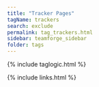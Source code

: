 ```yaml
---
title: "Tracker Pages"
tagName: trackers
search: exclude
permalink: tag_trackers.html
sidebar: teamforge_sidebar
folder: tags
---
```

{% include taglogic.html %}

{% include links.html %}
